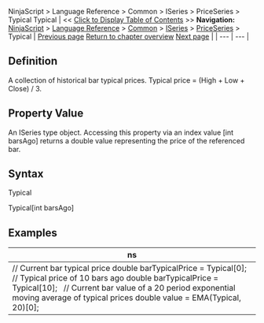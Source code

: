 ﻿
NinjaScript > Language Reference > Common > ISeries<T> > PriceSeries<double> > Typical
Typical
| << [Click to Display Table of Contents](typical.md) >> **Navigation:**     [NinjaScript](ninjascript-1.md) > [Language Reference](language_reference_wip-1.md) > [Common](common-1.md) > [ISeries<T>](iseriest-1.md) > [PriceSeries<double>](priceseries-1.md) > Typical | [Previous page](opens-1.md) [Return to chapter overview](priceseries-1.md) [Next page](typicals-1.md) |
| --- | --- |
## Definition
A collection of historical bar typical prices. Typical price = (High + Low + Close) / 3.
 
## Property Value
An ISeries<double> type object. Accessing this property via an index value [int barsAgo] returns a double value representing the price of the referenced bar.
 
## Syntax
Typical  

Typical[int barsAgo]

## 
## Examples
| ns |
| --- |
| // Current bar typical price double barTypicalPrice = Typical[0];   // Typical price of 10 bars ago double barTypicalPrice = Typical[10];   // Current bar value of a 20 period exponential moving average of typical prices double value = EMA(Typical, 20)[0]; |

